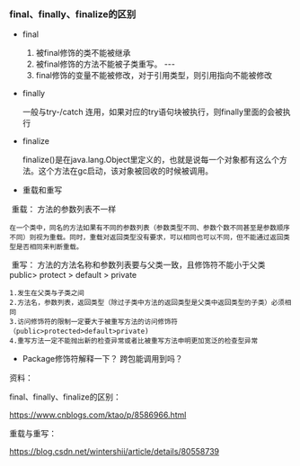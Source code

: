 ### final、finally、finalize的区别



* final

  1. 被final修饰的类不能被继承
  2. 被final修饰的方法不能被子类重写。   ---  
  3. final修饰的变量不能被修改，对于引用类型，则引用指向不能被修改

* finally 

  一般与try-/catch 连用，如果对应的try语句块被执行，则finally里面的会被执行

* finalize

  finalize()是在java.lang.Object里定义的，也就是说每一个对象都有这么个方法。这个方法在gc启动，该对象被回收的时候被调用。

  



* 重载和重写

​    重载： 方法的参数列表不一样

```
在一个类中，同名的方法如果有不同的参数列表（参数类型不同、参数个数不同甚至是参数顺序不同）则视为重载。同时，重载对返回类型没有要求，可以相同也可以不同，但不能通过返回类型是否相同来判断重载。

```

​    重写： 方法的方法名称和参数列表要与父类一致，且修饰符不能小于父类  public> protect > default > private

```
1.发生在父类与子类之间
2.方法名，参数列表，返回类型（除过子类中方法的返回类型是父类中返回类型的子类）必须相同
3.访问修饰符的限制一定要大于被重写方法的访问修饰符（public>protected>default>private)
4.重写方法一定不能抛出新的检查异常或者比被重写方法申明更加宽泛的检查型异常

```



* Package修饰符解释一下？ 跨包能调用到吗？

  



资料：

final、finally、finalize的区别：

https://www.cnblogs.com/ktao/p/8586966.html

重载与重写：

https://blog.csdn.net/wintershii/article/details/80558739

